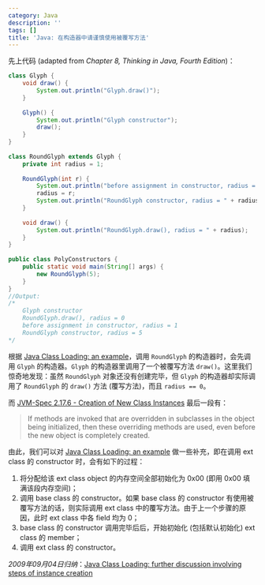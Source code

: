 ```yaml
---
category: Java
description: ''
tags: []
title: 'Java: 在构造器中请谨慎使用被覆写方法'
---
```


先上代码 (adapted from _Chapter 8, Thinking in Java, Fourth Edition_)：

```java
class Glyph {  
	void draw() {   
		System.out.println("Glyph.draw()");  
	}  
	  
	Glyph() {  
		System.out.println("Glyph constructor");  
		draw();  
	}  
}     
  
class RoundGlyph extends Glyph {  
	private int radius = 1;  
  
	RoundGlyph(int r) {  
		System.out.println("before assignment in constructor, radius = " + radius);  
		radius = r;  
		System.out.println("RoundGlyph constructor, radius = " + radius);  
	}  
	  
	void draw() {  
		System.out.println("RoundGlyph.draw(), radius = " + radius);  
	}  
}     
  
public class PolyConstructors {  
	public static void main(String[] args) {  
		new RoundGlyph(5);  
	}  
}  
//Output:  
/* 
	Glyph constructor 
	RoundGlyph.draw(), radius = 0 
	before assignment in constructor, radius = 1 
	RoundGlyph constructor, radius = 5 
*/ 
```

根据 [Java Class Loading: an example](/java/2009/03/25/class-loading-an-example)，调用 `RoundGlyph` 的构造器时，会先调用 `Glyph` 的构造器。`Glyph` 的构造器里调用了一个被覆写方法 `draw()`。这里我们惊奇地发现：虽然 `RoundGlyph` 对象还没有创建完毕，但 `Glyph` 的构造器却实际调用了 `RoundGlyph` 的 `draw()` 方法 (覆写方法)，而且 `radius == 0`。  

而 [JVM-Spec 2.17.6 - Creation of New Class Instances](https://docs.oracle.com/javase/specs/jvms/se6/html/Concepts.doc.html#24383) 最后一段有：

> If methods are invoked that are overridden in subclasses in the object being initialized, then these overriding methods are used, even before the new object is completely created.

由此，我们可以对 [Java Class Loading: an example](/java/2009/03/25/class-loading-an-example) 做一些补充，即在调用 ext class 的 constructor 时，会有如下的过程：

1. 将分配给该 ext class object 的内存空间全部初始化为 0x00 (即用 0x00 填满该段内存空间)；
2. 调用 base class 的 constructor。如果 base class 的 constructor 有使用被覆写方法的话，则实际调用 ext class 中的覆写方法。由于上一个步骤的原因，此时 ext class 中各 field 均为 0；
3. base class 的 constructor 调用完毕后后，开始初始化 (包括默认初始化) ext class 的 member；
4. 调用 ext class 的 constructor。

_2009年09月04日归纳_：[Java Class Loading: further discussion involving steps of instance creation](/java/2009/09/04/class-loading-further-discussion-involving-steps-of-instance-creation)